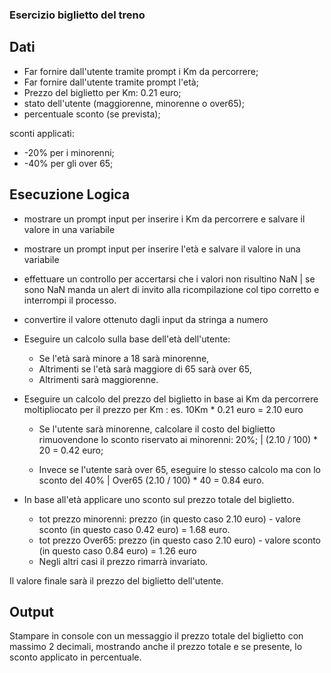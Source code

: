 ### Esercizio biglietto del treno

## Dati

- Far fornire dall'utente tramite prompt i Km da percorrere;
- Far fornire dall'utente tramite prompt l'età;
- Prezzo del biglietto per Km: 0.21 euro;
- stato dell'utente (maggiorenne, minorenne o over65);
- percentuale sconto (se prevista);


sconti applicati:
- -20% per i minorenni;
- -40% per gli over 65;


## Esecuzione Logica

- mostrare un prompt input per inserire i Km da percorrere e salvare il valore in una variabile
- mostrare un prompt input per inserire l'età e salvare il valore in una variabile
- effettuare un controllo per accertarsi che i valori non risultino NaN
    | se sono NaN manda un alert di invito alla ricompilazione col tipo corretto e interrompi il processo.

- convertire il valore ottenuto dagli input da stringa a numero

- Eseguire un calcolo sulla base dell'età dell'utente:
    - Se l'età sarà minore a 18 sarà minorenne,
    - Altrimenti se l'età sarà maggiore di 65 sarà over 65,
    - Altrimenti sarà maggiorenne.

- Eseguire un calcolo del prezzo del biglietto in base ai Km da percorrere moltipliocato per il prezzo per Km :
    es. 10Km * 0.21 euro = 2.10 euro

    - Se l'utente sarà minorenne, calcolare il costo del biglietto rimuovendone lo sconto riservato ai minorenni: 20%;
        | (2.10 / 100) * 20 = 0.42 euro;

    -  Invece se l'utente sarà over 65, eseguire lo stesso calcolo ma con lo sconto del 40%
        | Over65 (2.10 / 100) * 40 = 0.84 euro.


- In base all'età applicare uno sconto sul prezzo totale del biglietto. 
    - tot prezzo minorenni: prezzo (in questo caso 2.10 euro) - valore sconto (in questo caso 0.42 euro) = 1.68 euro.
    - tot prezzo Over65: prezzo (in questo caso 2.10 euro) - valore sconto (in questo caso 0.84 euro) = 1.26 euro
    - Negli altri casi il prezzo rimarrà invariato.

Il valore finale sarà il prezzo del biglietto dell'utente.

## Output

 Stampare in console con un messaggio il prezzo totale del biglietto con massimo 2 decimali, mostrando anche il prezzo totale e se presente, lo sconto applicato in percentuale.

